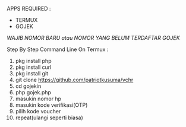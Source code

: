 APPS REQUIRED :
- TERMUX
- GOJEK

*WAJIB NOMOR BARU atau NOMOR YANG BELUM TERDAFTAR GOJEK*

Step By Step Command Line On Termux :
1. pkg install php
2. pkg install curl
3. pkg install git
4. git clone https://github.com/patriotkusuma/vchr
5. cd gojekin
6. php gojek.php
7. masukin nomor hp
8. masukin kode verifikasi(OTP)
9. pilih kode voucher
10. repeat(ulangi seperti biasa)